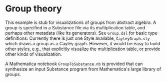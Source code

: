 # Group theory

This example is stub for visualizations of groups from abstract algebra. A group is specified in a Substance file via its multiplication table, and perhaps other metadata (like its generators). See `Group.dsl` for basic type definitions. Currently there is just one Style available, `CayleyGraph.sty` which draws a group as a Cayley graph. However, it would be easy to build other styles, e.g., that explicitly visualize the multiplication table, or provide other kinds of visualization.

A Mathematica notebook `GroupToSubstance.nb` is provided that can synthesize an input Substance program from Mathematica's large library of groups.
